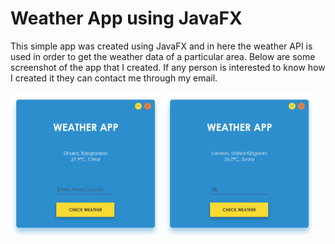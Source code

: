 # Weather App using JavaFX
This simple app was created using JavaFX and in here the weather API is used in order to get the weather data of a particular area. Below are some screenshot of the app that I created. If any person is interested to know how I created it they can contact me through my email.

[<img alt="post" width="48%" src="assets/post1.png"/>](https://ihkcreations.github.io/testHTML/)
[<img alt="post" width="48%" src="assets/post2.png"/>](https://ihkcreations.github.io/testHTML/)
